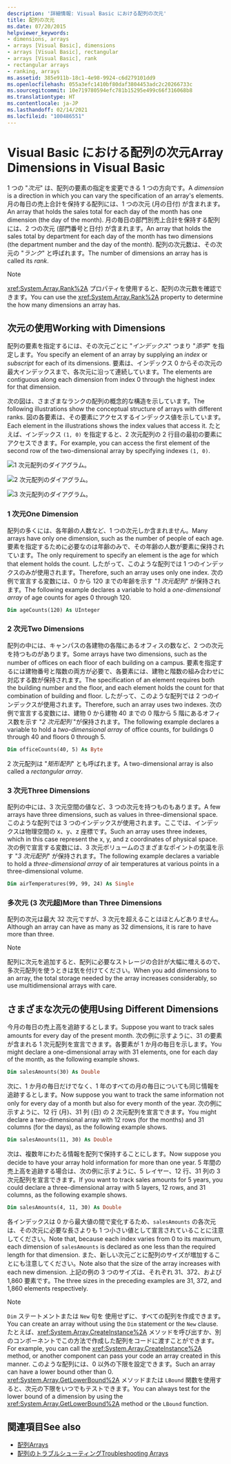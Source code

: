 ```yaml
---
description: '詳細情報: Visual Basic における配列の次元'
title: 配列の次元
ms.date: 07/20/2015
helpviewer_keywords:
- dimensions, arrays
- arrays [Visual Basic], dimensions
- arrays [Visual Basic], rectangular
- arrays [Visual Basic], rank
- rectangular arrays
- ranking, arrays
ms.assetid: 385e911b-18c1-4e98-9924-c6d279101dd9
ms.openlocfilehash: 055a3efc1410bf80daf3804453adc2c20266733c
ms.sourcegitcommit: 10e719780594efc781b15295e499c66f316068b8
ms.translationtype: HT
ms.contentlocale: ja-JP
ms.lasthandoff: 02/14/2021
ms.locfileid: "100486551"
---
```

# <a name="array-dimensions-in-visual-basic"></a><span data-ttu-id="ef274-103">Visual Basic における配列の次元</span><span class="sxs-lookup"><span data-stu-id="ef274-103">Array Dimensions in Visual Basic</span></span>

<span data-ttu-id="ef274-104">1 つの "*次元*" は、配列の要素の指定を変更できる 1 つの方向です。</span><span class="sxs-lookup"><span data-stu-id="ef274-104">A *dimension* is a direction in which you can vary the specification of an array's elements.</span></span> <span data-ttu-id="ef274-105">月の毎日の売上合計を保持する配列には、1 つの次元 (月の日付) が含まれます。</span><span class="sxs-lookup"><span data-stu-id="ef274-105">An array that holds the sales total for each day of the month has one dimension (the day of the month).</span></span> <span data-ttu-id="ef274-106">月の毎日の部門別売上合計を保持する配列には、2 つの次元 (部門番号と日付) が含まれます。</span><span class="sxs-lookup"><span data-stu-id="ef274-106">An array that holds the sales total by department for each day of the month has two dimensions (the department number and the day of the month).</span></span> <span data-ttu-id="ef274-107">配列の次元数は、その次元の "*ランク*" と呼ばれます。</span><span class="sxs-lookup"><span data-stu-id="ef274-107">The number of dimensions an array has is called its *rank*.</span></span>

> [!NOTE]
> <span data-ttu-id="ef274-108"><xref:System.Array.Rank%2A> プロパティを使用すると、配列の次元数を確認できます。</span><span class="sxs-lookup"><span data-stu-id="ef274-108">You can use the <xref:System.Array.Rank%2A> property to determine the how many dimensions an array has.</span></span>

## <a name="working-with-dimensions"></a><span data-ttu-id="ef274-109">次元の使用</span><span class="sxs-lookup"><span data-stu-id="ef274-109">Working with Dimensions</span></span>

<span data-ttu-id="ef274-110">配列の要素を指定するには、その次元ごとに "*インデックス*" つまり "*添字*" を指定します。</span><span class="sxs-lookup"><span data-stu-id="ef274-110">You specify an element of an array by supplying an *index* or *subscript* for each of its dimensions.</span></span> <span data-ttu-id="ef274-111">要素は、インデックス 0 からその次元の最大インデックスまで、各次元に沿って連続しています。</span><span class="sxs-lookup"><span data-stu-id="ef274-111">The elements are contiguous along each dimension from index 0 through the highest index for that dimension.</span></span>

<span data-ttu-id="ef274-112">次の図は、さまざまなランクの配列の概念的な構造を示しています。</span><span class="sxs-lookup"><span data-stu-id="ef274-112">The following illustrations show the conceptual structure of arrays with different ranks.</span></span> <span data-ttu-id="ef274-113">図の各要素は、その要素にアクセスするインデックス値を示しています。</span><span class="sxs-lookup"><span data-stu-id="ef274-113">Each element in the illustrations shows the index values that access it.</span></span> <span data-ttu-id="ef274-114">たとえば、インデックス `(1, 0)` を指定すると、2 次元配列の 2 行目の最初の要素にアクセスできます。</span><span class="sxs-lookup"><span data-stu-id="ef274-114">For example, you can access the first element of the second row of the two-dimensional array by specifying indexes `(1, 0)`.</span></span>

![1 次元配列のダイアグラム。](./media/array-dimensions/one-dimensional-array.gif)

![2 次元配列のダイアグラム。](./media/array-dimensions/two-dimensional-array.gif)

![3 次元配列のダイアグラム。](./media/array-dimensions/three-dimensional-array.gif)

### <a name="one-dimension"></a><span data-ttu-id="ef274-118">1 次元</span><span class="sxs-lookup"><span data-stu-id="ef274-118">One Dimension</span></span>

<span data-ttu-id="ef274-119">配列の多くには、各年齢の人数など、1 つの次元しか含まれません。</span><span class="sxs-lookup"><span data-stu-id="ef274-119">Many arrays have only one dimension, such as the number of people of each age.</span></span> <span data-ttu-id="ef274-120">要素を指定するために必要なのは年齢のみで、その年齢の人数が要素に保持されています。</span><span class="sxs-lookup"><span data-stu-id="ef274-120">The only requirement to specify an element is the age for which that element holds the count.</span></span> <span data-ttu-id="ef274-121">したがって、このような配列では 1 つのインデックスのみが使用されます。</span><span class="sxs-lookup"><span data-stu-id="ef274-121">Therefore, such an array uses only one index.</span></span> <span data-ttu-id="ef274-122">次の例で宣言する変数には、0 から 120 までの年齢を示す "*1 次元配列*" が保持されます。</span><span class="sxs-lookup"><span data-stu-id="ef274-122">The following example declares a variable to hold a *one-dimensional array* of age counts for ages 0 through 120.</span></span>

```vb
Dim ageCounts(120) As UInteger
```

### <a name="two-dimensions"></a><span data-ttu-id="ef274-123">2 次元</span><span class="sxs-lookup"><span data-stu-id="ef274-123">Two Dimensions</span></span>

<span data-ttu-id="ef274-124">配列の中には、キャンパスの各建物の各階にあるオフィスの数など、2 つの次元を持つものがあります。</span><span class="sxs-lookup"><span data-stu-id="ef274-124">Some arrays have two dimensions, such as the number of offices on each floor of each building on a campus.</span></span> <span data-ttu-id="ef274-125">要素を指定するには建物番号と階数の両方が必要で、各要素には、建物と階数の組み合わせに対応する数が保持されます。</span><span class="sxs-lookup"><span data-stu-id="ef274-125">The specification of an element requires both the building number and the floor, and each element holds the count for that combination of building and floor.</span></span> <span data-ttu-id="ef274-126">したがって、このような配列では 2 つのインデックスが使用されます。</span><span class="sxs-lookup"><span data-stu-id="ef274-126">Therefore, such an array uses two indexes.</span></span> <span data-ttu-id="ef274-127">次の例で宣言する変数には、建物 0 から建物 40 までの 0 階から 5 階にあるオフィス数を示す "*2 次元配列* "が保持されます。</span><span class="sxs-lookup"><span data-stu-id="ef274-127">The following example declares a variable to hold a *two-dimensional array* of office counts, for buildings 0 through 40 and floors 0 through 5.</span></span>

```vb
Dim officeCounts(40, 5) As Byte
```

<span data-ttu-id="ef274-128">2 次元配列は "*矩形配列*" とも呼ばれます。</span><span class="sxs-lookup"><span data-stu-id="ef274-128">A two-dimensional array is also called a *rectangular array*.</span></span>

### <a name="three-dimensions"></a><span data-ttu-id="ef274-129">3 次元</span><span class="sxs-lookup"><span data-stu-id="ef274-129">Three Dimensions</span></span>

<span data-ttu-id="ef274-130">配列の中には、3 次元空間の値など、3 つの次元を持つものもあります。</span><span class="sxs-lookup"><span data-stu-id="ef274-130">A few arrays have three dimensions, such as values in three-dimensional space.</span></span> <span data-ttu-id="ef274-131">このような配列では 3 つのインデックスが使用されます。ここでは、インデックスは物理空間の x、y、z 座標です。</span><span class="sxs-lookup"><span data-stu-id="ef274-131">Such an array uses three indexes, which in this case represent the x, y, and z coordinates of physical space.</span></span> <span data-ttu-id="ef274-132">次の例で宣言する変数には、3 次元ボリュームのさまざまなポイントの気温を示す "*3 次元配列*" が保持されます。</span><span class="sxs-lookup"><span data-stu-id="ef274-132">The following example declares a variable to hold a *three-dimensional array* of air temperatures at various points in a three-dimensional volume.</span></span>

```vb
Dim airTemperatures(99, 99, 24) As Single
```

### <a name="more-than-three-dimensions"></a><span data-ttu-id="ef274-133">多次元 (3 次元超)</span><span class="sxs-lookup"><span data-stu-id="ef274-133">More than Three Dimensions</span></span>

<span data-ttu-id="ef274-134">配列の次元は最大 32 次元ですが、3 次元を超えることはほとんどありません。</span><span class="sxs-lookup"><span data-stu-id="ef274-134">Although an array can have as many as 32 dimensions, it is rare to have more than three.</span></span>

> [!NOTE]
> <span data-ttu-id="ef274-135">配列に次元を追加すると、配列に必要なストレージの合計が大幅に増えるので、多次元配列を使うときは気を付けてください。</span><span class="sxs-lookup"><span data-stu-id="ef274-135">When you add dimensions to an array, the total storage needed by the array increases considerably, so use multidimensional arrays with care.</span></span>

## <a name="using-different-dimensions"></a><span data-ttu-id="ef274-136">さまざまな次元の使用</span><span class="sxs-lookup"><span data-stu-id="ef274-136">Using Different Dimensions</span></span>

<span data-ttu-id="ef274-137">今月の毎日の売上高を追跡するとします。</span><span class="sxs-lookup"><span data-stu-id="ef274-137">Suppose you want to track sales amounts for every day of the present month.</span></span> <span data-ttu-id="ef274-138">次の例に示すように、31 の要素が含まれる 1 次元配列を宣言できます。各要素が 1 か月の毎日を示します。</span><span class="sxs-lookup"><span data-stu-id="ef274-138">You might declare a one-dimensional array with 31 elements, one for each day of the month, as the following example shows.</span></span>

```vb
Dim salesAmounts(30) As Double
```

<span data-ttu-id="ef274-139">次に、1 か月の毎日だけでなく、1 年のすべての月の毎日についても同じ情報を追跡するとします。</span><span class="sxs-lookup"><span data-stu-id="ef274-139">Now suppose you want to track the same information not only for every day of a month but also for every month of the year.</span></span> <span data-ttu-id="ef274-140">次の例に示すように、12 行 (月)、31 列 (日) の 2 次元配列を宣言できます。</span><span class="sxs-lookup"><span data-stu-id="ef274-140">You might declare a two-dimensional array with 12 rows (for the months) and 31 columns (for the days), as the following example shows.</span></span>

```vb
Dim salesAmounts(11, 30) As Double
```

<span data-ttu-id="ef274-141">次は、複数年にわたる情報を配列で保持することにします。</span><span class="sxs-lookup"><span data-stu-id="ef274-141">Now suppose you decide to have your array hold information for more than one year.</span></span> <span data-ttu-id="ef274-142">5 年間の売上高を追跡する場合は、次の例に示すように、5 レイヤー、12 行、31 列の 3 次元配列を宣言できます。</span><span class="sxs-lookup"><span data-stu-id="ef274-142">If you want to track sales amounts for 5 years, you could declare a three-dimensional array with 5 layers, 12 rows, and 31 columns, as the following example shows.</span></span>

```vb
Dim salesAmounts(4, 11, 30) As Double
```

<span data-ttu-id="ef274-143">各インデックスは 0 から最大値の間で変化するため、`salesAmounts` の各次元は、その次元に必要な長さよりも 1 つ小さい値として宣言されていることに注意してください。</span><span class="sxs-lookup"><span data-stu-id="ef274-143">Note that, because each index varies from 0 to its maximum, each dimension of `salesAmounts` is declared as one less than the required length for that dimension.</span></span> <span data-ttu-id="ef274-144">また、新しい次元ごとに配列のサイズが増加することにも注意してください。</span><span class="sxs-lookup"><span data-stu-id="ef274-144">Note also that the size of the array increases with each new dimension.</span></span> <span data-ttu-id="ef274-145">上記の例の 3 つのサイズは、それぞれ 31、372、および 1,860 要素です。</span><span class="sxs-lookup"><span data-stu-id="ef274-145">The three sizes in the preceding examples are 31, 372, and 1,860 elements respectively.</span></span>

> [!NOTE]
> <span data-ttu-id="ef274-146">`Dim` ステートメントまたは `New` 句を 使用せずに、すべての配列を作成できます。</span><span class="sxs-lookup"><span data-stu-id="ef274-146">You can create an array without using the `Dim` statement or the `New` clause.</span></span> <span data-ttu-id="ef274-147">たとえば、<xref:System.Array.CreateInstance%2A> メソッドを呼び出すか、別のコンポーネントでこの方法で作成した配列をコードに渡すことができます。</span><span class="sxs-lookup"><span data-stu-id="ef274-147">For example, you can call the <xref:System.Array.CreateInstance%2A> method, or another component can pass your code an array created in this manner.</span></span> <span data-ttu-id="ef274-148">このような配列には、0 以外の下限を設定できます。</span><span class="sxs-lookup"><span data-stu-id="ef274-148">Such an array can have a lower bound other than 0.</span></span> <span data-ttu-id="ef274-149"><xref:System.Array.GetLowerBound%2A> メソッドまたは `LBound` 関数を使用すると、次元の下限をいつでもテストできます。</span><span class="sxs-lookup"><span data-stu-id="ef274-149">You can always test for the lower bound of a dimension by using the <xref:System.Array.GetLowerBound%2A> method or the `LBound` function.</span></span>

## <a name="see-also"></a><span data-ttu-id="ef274-150">関連項目</span><span class="sxs-lookup"><span data-stu-id="ef274-150">See also</span></span>

- [<span data-ttu-id="ef274-151">配列</span><span class="sxs-lookup"><span data-stu-id="ef274-151">Arrays</span></span>](index.md)
- [<span data-ttu-id="ef274-152">配列のトラブルシューティング</span><span class="sxs-lookup"><span data-stu-id="ef274-152">Troubleshooting Arrays</span></span>](troubleshooting-arrays.md)
